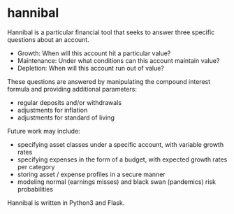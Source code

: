 # hannibal
Hannibal is a particular financial tool that seeks to answer three specific questions about an account.
- Growth: When will this account hit a particular value?
- Maintenance: Under what conditions can this account maintain value?
- Depletion: When will this account run out of value?

These questions are answered by manipulating the compound interest formula and providing additional parameters:
- regular deposits and/or withdrawals
- adjustments for inflation
- adjustments for standard of living

Future work may include:
- specifying asset classes under a specific account, with variable growth rates
- specifying expenses in the form of a budget, with expected growth rates per category
- storing asset / expense profiles in a secure manner
- modeling normal (earnings misses) and black swan (pandemics) risk probabilities

Hannibal is written in Python3 and Flask.
